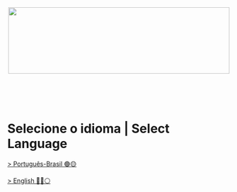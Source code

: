 
<div align="center"><img decoding="async" loading="lazy" width="500" height="150" data-id="1371" src="https://upload.wikimedia.org/wikipedia/commons/5/52/Apache_Maven_logo.svg"></div>
</br>
</br>
</br>
</br>

 # Selecione o idioma | Select Language

[> Português-Brasil 🟢🟡](https://github.com/LuanTMoura/Study-Maven/blob/main/README%20PT-BR.md)

[> English 🔵🔴⚪](https://github.com/LuanTMoura/Study-Maven/blob/main/README%20EN.md)
